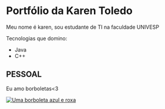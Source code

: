 # Portfólio da Karen Toledo

Meu nome é karen, sou estudante de TI na faculdade UNIVESP

Tecnologias que domino:

- Java
- C++


## PESSOAL

Eu amo borboletas<3

[![Uma borboleta azul e roxa](https://media0.giphy.com/media/iHDKBrXkywfz7j94XB/giphy.gif?cid=ecf05e479d9dw7suu2g5h6bfvcmveedtbg93pmjl2mmdyjum&rid=giphy.gif&ct=g)](https://www.instagram.com/karen.a.toledo/)
